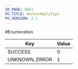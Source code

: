 ```yaml
---
ID_PAGE: 6851
PG_TITLE: WorkerReplyType
PG_VERSION: 2.1
---
```

#Enumeration


Key | Value
---|---
SUCCESS | 0
UNKNOWN_ERROR | 1

